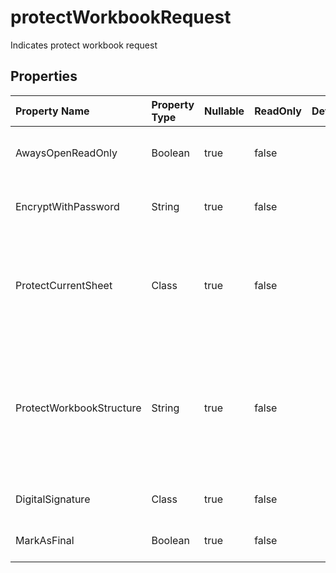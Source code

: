 # **protectWorkbookRequest**

Indicates protect workbook request 

## **Properties**

| Property Name | Property Type | Nullable |  ReadOnly | DefaultValue | Description | 
| :- | :- | :- |:- |  :- | :- |
|AwaysOpenReadOnly|Boolean|true|false |  |Indicates aways open read-only.|
|EncryptWithPassword|String|true|false |  |Indicates encrypt with password.|
|ProtectCurrentSheet|Class|true|false |  |Represents the various types of protection options available for a worksheet.            |
|ProtectWorkbookStructure|String|true|false |  |Indicates protect workbook structure. All, Contents, Objects, Scenarios, Structure, Windows, and None.|
|DigitalSignature|Class|true|false |  |Indicates signature in file.|
|MarkAsFinal|Boolean|true|false |  |Indicates mark as final.|

